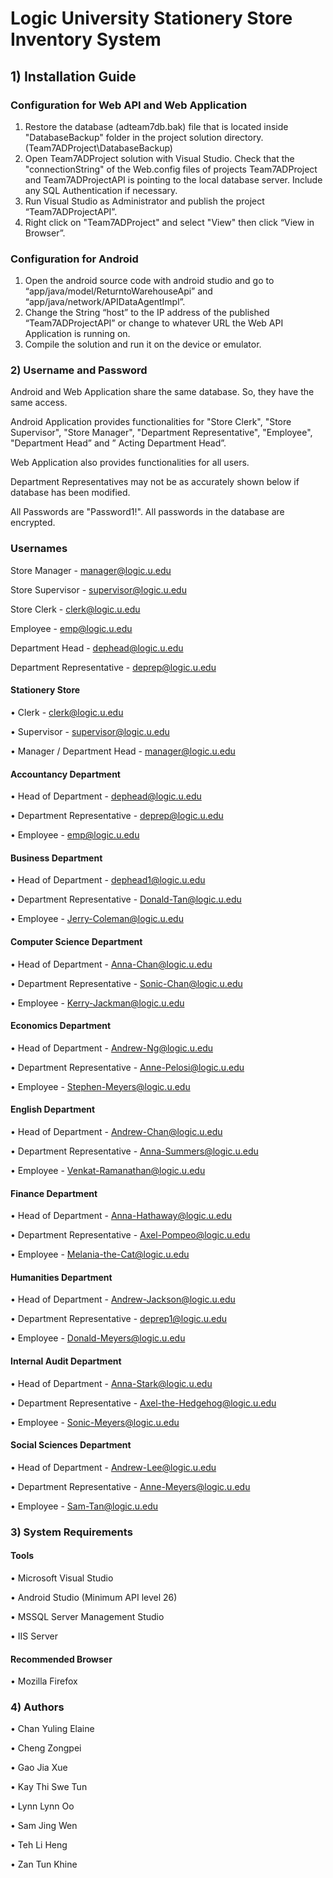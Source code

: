 # Logic University Stationery Store Inventory System

## 1) Installation Guide

### Configuration for Web API and Web Application

1.	Restore the database (adteam7db.bak) file that is located inside "DatabaseBackup" folder in the project solution directory. (Team7ADProject\DatabaseBackup)
2.	Open Team7ADProject solution with Visual Studio. Check that the "connectionString" of the Web.config files of projects Team7ADProject and Team7ADProjectAPI is pointing to the local database server. Include any SQL Authentication if necessary.
3.	Run Visual Studio as Administrator and publish the project “Team7ADProjectAPI”.
4.	Right click on "Team7ADProject" and select "View" then click “View in Browser”.

### Configuration for Android

1.	Open the android source code with android studio and go to “app/java/model/ReturntoWarehouseApi” and “app/java/network/APIDataAgentImpl”.
2.	Change the String “host” to the IP address of the published “Team7ADProjectAPI” or change to whatever URL the Web API Application is running on.
3.	Compile the solution and run it on the device or emulator.

### 2) Username and Password

Android and Web Application share the same database. So, they have the same access.

Android Application provides functionalities for "Store Clerk", "Store Supervisor", "Store Manager", "Department Representative", "Employee", "Department Head” and ” Acting Department Head”.

Web Application also provides functionalities for all users.

Department Representatives may not be as accurately shown below if database has been modified.

All Passwords are "Password1!". All passwords in the database are encrypted.

### Usernames

Store Manager			          - 	manager@logic.u.edu

Store Supervisor			      - 	supervisor@logic.u.edu

Store Clerk				          - 	clerk@logic.u.edu

Employee				            - 	emp@logic.u.edu

Department Head			        - 	dephead@logic.u.edu

Department Representative	  - 	deprep@logic.u.edu


#### Stationery Store
•	Clerk					            -	 clerk@logic.u.edu

•	Supervisor				        - 	supervisor@logic.u.edu

•	Manager / Department Head	-	manager@logic.u.edu

#### Accountancy Department
•	Head of Department 		    -	 dephead@logic.u.edu

•	Department Representative	-	 deprep@logic.u.edu

•	Employee 				          -	 emp@logic.u.edu

#### Business Department
•	Head of Department 		    -	dephead1@logic.u.edu

•	Department Representative	-	Donald-Tan@logic.u.edu 

•	Employee 				          -	Jerry-Coleman@logic.u.edu

#### Computer Science Department
•	Head of Department 		    -	Anna-Chan@logic.u.edu 

•	Department Representative	-	Sonic-Chan@logic.u.edu

•	Employee 				          -	Kerry-Jackman@logic.u.edu

#### Economics Department
•	Head of Department 		    -	Andrew-Ng@logic.u.edu

•	Department Representative	-	Anne-Pelosi@logic.u.edu

•	Employee 				          -	Stephen-Meyers@logic.u.edu

#### English Department
•	Head of Department 		    -	Andrew-Chan@logic.u.edu

•	Department Representative -	Anna-Summers@logic.u.edu

•	Employee                  -	Venkat-Ramanathan@logic.u.edu

#### Finance Department
•	Head of Department 		    - Anna-Hathaway@logic.u.edu

•	Department Representative	- Axel-Pompeo@logic.u.edu

•	Employee 				          - Melania-the-Cat@logic.u.edu

#### Humanities Department
•	Head of Department 		    - Andrew-Jackson@logic.u.edu

•	Department Representative	- 	deprep1@logic.u.edu

•	Employee 				          - Donald-Meyers@logic.u.edu

#### Internal Audit Department
•	Head of Department        - Anna-Stark@logic.u.edu

•	Department Representative - Axel-the-Hedgehog@logic.u.edu

•	Employee                  - Sonic-Meyers@logic.u.edu

#### Social Sciences Department
•	Head of Department        - Andrew-Lee@logic.u.edu

•	Department Representative - Anne-Meyers@logic.u.edu

•	Employee                  - Sam-Tan@logic.u.edu

### 3) System Requirements

#### Tools
•	Microsoft Visual Studio

•	Android Studio (Minimum API level 26)

•	MSSQL Server Management Studio

•	IIS Server

#### Recommended Browser 
•	Mozilla Firefox

### 4) Authors
•	Chan Yuling Elaine 

•	Cheng Zongpei 

•	Gao Jia Xue 

•	Kay Thi Swe Tun	

•	Lynn Lynn Oo 

•	Sam Jing Wen 

•	Teh Li Heng 

•	Zan Tun Khine

